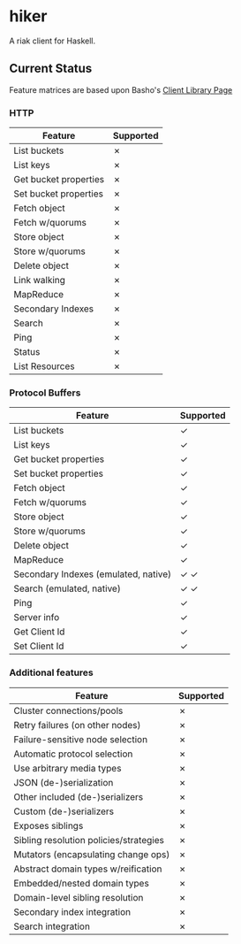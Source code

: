 # hiker

A riak client for Haskell.

## Current Status

Feature matrices are based upon Basho's [Client Library Page](http://docs.basho.com/riak/1.2.0/references/Client-Libraries/)

### HTTP

| Feature               | Supported |
| --------------------- | --------- |
| List buckets          | ✗         |
| List keys             | ✗         |
| Get bucket properties | ✗         |
| Set bucket properties | ✗         |
| Fetch object          | ✗         |
| Fetch w/quorums       | ✗         |
| Store object          | ✗         |
| Store w/quorums       | ✗         |
| Delete object         | ✗         |
| Link walking          | ✗         |
| MapReduce             | ✗         |
| Secondary Indexes     | ✗         |
| Search                | ✗         |
| Ping                  | ✗         |
| Status                | ✗         |
| List Resources        | ✗         |

### Protocol Buffers

| Feature                              | Supported |
| ------------------------------------ | --------- |
| List buckets                         | ✓         |
| List keys                            | ✓         |
| Get bucket properties                | ✓         |
| Set bucket properties                | ✓         |
| Fetch object                         | ✓         |
| Fetch w/quorums                      | ✓         |
| Store object                         | ✓         |
| Store w/quorums                      | ✓         |
| Delete object                        | ✓         |
| MapReduce                            | ✓         |
| Secondary Indexes (emulated, native) | ✓ ✓       |
| Search (emulated, native)            | ✓ ✓       |
| Ping                                 | ✓         |
| Server info                          | ✓         |
| Get Client Id                        | ✓         |
| Set Client Id                        | ✓         |

### Additional features

| Feature                                | Supported |
| -------------------------------------- | --------- |
| Cluster connections/pools              | ✗         |
| Retry failures (on other nodes)        | ✗         |
| Failure-sensitive node selection       | ✗         |
| Automatic protocol selection           | ✗         |
| Use arbitrary media types              | ✗         |
| JSON (de-)serialization                | ✗         |
| Other included (de-)serializers        | ✗         |
| Custom (de-)serializers                | ✗         |
| Exposes siblings                       | ✗         |
| Sibling resolution policies/strategies | ✗         |
| Mutators (encapsulating change ops)    | ✗         |
| Abstract domain types w/reification    | ✗         |
| Embedded/nested domain types           | ✗         |
| Domain-level sibling resolution        | ✗         |
| Secondary index integration            | ✗         |
| Search integration                     | ✗         |